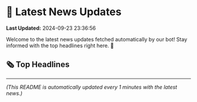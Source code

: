# 📰 Latest News Updates
**Last Updated:** 2024-09-23 23:36:56

Welcome to the latest news updates fetched automatically by our bot! Stay informed with the top headlines right here. 🚀

## 🗞️ Top Headlines

---
*(This README is automatically updated every 1 minutes with the latest news.)*
